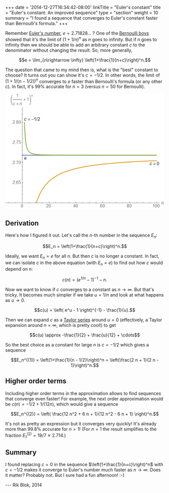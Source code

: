 +++
date = '2014-12-27T16:34:42-08:00'
linkTitle = "Euler's constant"
title = "Euler's constant: An improved sequence"
type = "section"
weight = 10
summary = "I found a sequence that converges to Euler's constant faster than Bernoulli's formula."
+++

Remember [Euler's number](https://en.wikipedia.org/wiki/E_(mathematical_constant)), $e=2.71828$... ?  One of the [Bernoulli boys](https://en.wikipedia.org/wiki/Jacob_Bernoulli#Discovery_of_the_mathematical_constant_e) showed that it's the limit of $(1 + 1/n)^n$ as $n$ goes to infinity. But if $n$ goes to infinity then we should be able to add an arbitrary constant $c$ to the denominator without changing the result. So, more generally,

$$e = \lim_{n\rightarrow \infty} \left(1+\frac{1}{n+c}\right)^n.$$

The question that came to my mind then is, what is the "best" constant to choose? It turns out you can show it's $c=-1/2$. In other words, the limit of $(1+1/(n-1/2))^n$ converges to $e$ faster than Bernoulli's formula (or any other $c$). In fact, it's 99% accurate for $n=3$ (versus $n=50$ for Bernoulli).

![2016-12_euler_s_constant_-_an_improved_sequence](2016-12_euler_s_constant_-_an_improved_sequence.png)


## Derivation

Here's how I figured it out.  Let's call the $n$-th number in the sequence $E_n$:

$$E_n = \left(1+\frac{1}{n+c}\right)^n.$$

Ideally, we want $E_n=e$ for all $n$.  But then $c$ is no longer a constant.  In fact, we can isolate $c$ in the above equation (with $E_n=e$) to find out how $c$ would depend on $n$:

$$c(n) = \left( e^{1/n} - 1 \right)^{-1} - n.$$

Now we want to know if $c$ converges to a constant as $n\rightarrow\infty$.  But that's tricky.  It becomes much simpler if we take $u=1/n$ and look at what happens as $u\rightarrow 0$.

$$c(u) = \left( e^u - 1 \right)^{-1} - \frac{1}{u}.$$

Then we can expand $c$ as a [Taylor series](https://en.wikipedia.org/wiki/Taylor%20series) around $u=0$ (effectively, a Taylor expansion around $n=\infty$, which is pretty cool!) to get

$$c(u) \approx -\frac{1}{2} + \frac{u}{12} + \cdots$$

So the best choice as a constant for large $n$ is $c=-1/2$ which gives a sequence

$$E_n^{(1)} = \left(1+\frac{1}{n - 1/2}\right)^n = \left(\frac{2 n + 1}{2 n - 1}\right)^n.$$


## Higher order terms

Including higher order terms in the approximation allows to find sequences that converge even faster!  For example, the next order approximation would be $c(n) = -1/2 + 1/(12 n)$, which would give a sequence

$$E_n^{(2)} = \left( \frac{12 n^2 + 6 n + 1}{12 n^2 - 6 n + 1} \right)^n.$$

It's not as pretty an expression but it converges very quickly!  It's already more than 99.8% accurate for $n=1$!  (For $n=1$ the result simplifies to the fraction $E_1^{(2)}=19/7\approx 2.714$.)


## Summary

I found replacing $c=0$ in the sequence $\left(1+\frac{1}{n+c}\right)^n$ with $c=-1/2$ makes it converge to Euler's number much faster as $n\rightarrow \infty$.  Does it matter?  Probably not.  But I sure had a fun afternoon!  :-)

 --- Rik Blok, 2014
